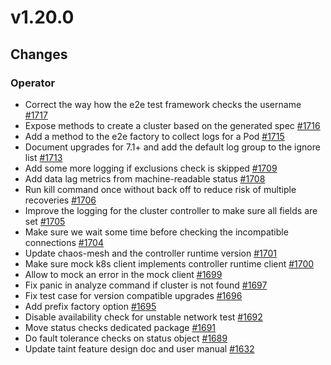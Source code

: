 # v1.20.0

## Changes

### Operator

* Correct the way how the e2e test framework checks the username [#1717](https://github.com/FoundationDB/fdb-kubernetes-operator/pull/1717)
* Expose methods to create a cluster based on the generated spec [#1716](https://github.com/FoundationDB/fdb-kubernetes-operator/pull/1716)
* Add a method to the e2e factory to collect logs for a Pod [#1715](https://github.com/FoundationDB/fdb-kubernetes-operator/pull/1715)
* Document upgrades for 7.1+ and add the default log group to the ignore list [#1713](https://github.com/FoundationDB/fdb-kubernetes-operator/pull/1713)
* Add some more logging if exclusions check is skipped [#1709](https://github.com/FoundationDB/fdb-kubernetes-operator/pull/1709)
* Add data lag metrics from machine-readable status [#1708](https://github.com/FoundationDB/fdb-kubernetes-operator/pull/1708)
* Run kill command once without back off to reduce risk of multiple recoveries [#1706](https://github.com/FoundationDB/fdb-kubernetes-operator/pull/1706)
* Improve the logging for the cluster controller to make sure all fields are set [#1705](https://github.com/FoundationDB/fdb-kubernetes-operator/pull/1705)
* Make sure we wait some time before checking the incompatible connections [#1704](https://github.com/FoundationDB/fdb-kubernetes-operator/pull/1704)
* Update chaos-mesh and the controller runtime version [#1701](https://github.com/FoundationDB/fdb-kubernetes-operator/pull/1701)
* Make sure mock k8s client implements controller runtime client [#1700](https://github.com/FoundationDB/fdb-kubernetes-operator/pull/1700)
* Allow to mock an error in the mock client [#1699](https://github.com/FoundationDB/fdb-kubernetes-operator/pull/1699)
* Fix panic in analyze command if cluster is not found [#1697](https://github.com/FoundationDB/fdb-kubernetes-operator/pull/1697)
* Fix test case for version compatible upgrades [#1696](https://github.com/FoundationDB/fdb-kubernetes-operator/pull/1696)
* Add prefix factory option [#1695](https://github.com/FoundationDB/fdb-kubernetes-operator/pull/1695)
* Disable availability check for unstable network test [#1692](https://github.com/FoundationDB/fdb-kubernetes-operator/pull/1692)
* Move status checks dedicated package [#1691](https://github.com/FoundationDB/fdb-kubernetes-operator/pull/1691)
* Do fault tolerance checks on status object [#1689](https://github.com/FoundationDB/fdb-kubernetes-operator/pull/1689)
* Update taint feature design doc and user manual [#1632](https://github.com/FoundationDB/fdb-kubernetes-operator/pull/1632)
